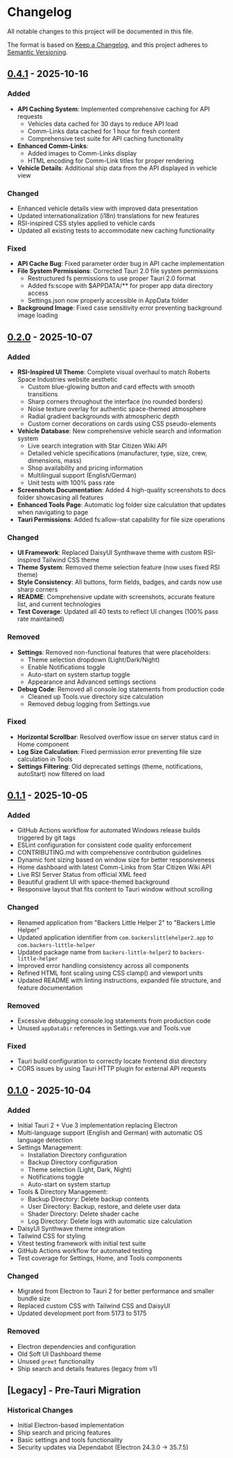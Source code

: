 # Changelog

All notable changes to this project will be documented in this file.

The format is based on [Keep a Changelog](https://keepachangelog.com/en/1.0.0/),
and this project adheres to [Semantic Versioning](https://semver.org/spec/v2.0.0.html).

## [0.4.1] - 2025-10-16

### Added
- **API Caching System**: Implemented comprehensive caching for API requests
  - Vehicles data cached for 30 days to reduce API load
  - Comm-Links data cached for 1 hour for fresh content
  - Comprehensive test suite for API caching functionality
- **Enhanced Comm-Links**:
  - Added images to Comm-Links display
  - HTML encoding for Comm-Link titles for proper rendering
- **Vehicle Details**: Additional ship data from the API displayed in vehicle view

### Changed
- Enhanced vehicle details view with improved data presentation
- Updated internationalization (i18n) translations for new features
- RSI-inspired CSS styles applied to vehicle cards
- Updated all existing tests to accommodate new caching functionality

### Fixed
- **API Cache Bug**: Fixed parameter order bug in API cache implementation
- **File System Permissions**: Corrected Tauri 2.0 file system permissions
  - Restructured fs permissions to use proper Tauri 2.0 format
  - Added fs:scope with $APPDATA/** for proper app data directory access
  - Settings.json now properly accessible in AppData folder
- **Background Image**: Fixed case sensitivity error preventing background image loading

## [0.2.0] - 2025-10-07

### Added
- **RSI-Inspired UI Theme**: Complete visual overhaul to match Roberts Space Industries website aesthetic
  - Custom blue-glowing button and card effects with smooth transitions
  - Sharp corners throughout the interface (no rounded borders)
  - Noise texture overlay for authentic space-themed atmosphere
  - Radial gradient backgrounds with atmospheric depth
  - Custom corner decorations on cards using CSS pseudo-elements
- **Vehicle Database**: New comprehensive vehicle search and information system
  - Live search integration with Star Citizen Wiki API
  - Detailed vehicle specifications (manufacturer, type, size, crew, dimensions, mass)
  - Shop availability and pricing information
  - Multilingual support (English/German)
  - Unit tests with 100% pass rate
- **Screenshots Documentation**: Added 4 high-quality screenshots to docs folder showcasing all features
- **Enhanced Tools Page**: Automatic log folder size calculation that updates when navigating to page
- **Tauri Permissions**: Added fs:allow-stat capability for file size operations

### Changed
- **UI Framework**: Replaced DaisyUI Synthwave theme with custom RSI-inspired Tailwind CSS theme
- **Theme System**: Removed theme selection feature (now uses fixed RSI theme)
- **Style Consistency**: All buttons, form fields, badges, and cards now use sharp corners
- **README**: Comprehensive update with screenshots, accurate feature list, and current technologies
- **Test Coverage**: Updated all 40 tests to reflect UI changes (100% pass rate maintained)

### Removed
- **Settings**: Removed non-functional features that were placeholders:
  - Theme selection dropdown (Light/Dark/Night)
  - Enable Notifications toggle
  - Auto-start on system startup toggle
  - Appearance and Advanced settings sections
- **Debug Code**: Removed all console.log statements from production code
  - Cleaned up Tools.vue directory size calculation
  - Removed debug logging from Settings.vue

### Fixed
- **Horizontal Scrollbar**: Resolved overflow issue on server status card in Home component
- **Log Size Calculation**: Fixed permission error preventing file size calculation in Tools
- **Settings Filtering**: Old deprecated settings (theme, notifications, autoStart) now filtered on load

## [0.1.1] - 2025-10-05

### Added
- GitHub Actions workflow for automated Windows release builds triggered by git tags
- ESLint configuration for consistent code quality enforcement
- CONTRIBUTING.md with comprehensive contribution guidelines
- Dynamic font sizing based on window size for better responsiveness
- Home dashboard with latest Comm-Links from Star Citizen Wiki API
- Live RSI Server Status from official XML feed
- Beautiful gradient UI with space-themed background
- Responsive layout that fits content to Tauri window without scrolling

### Changed
- Renamed application from "Backers Little Helper 2" to "Backers Little Helper"
- Updated application identifier from `com.backerslittlehelper2.app` to `com.backers-little-helper`
- Updated package name from `backers-little-helper2` to `backers-little-helper`
- Improved error handling consistency across all components
- Refined HTML font scaling using CSS clamp() and viewport units
- Updated README with linting instructions, expanded file structure, and feature documentation

### Removed
- Excessive debugging console.log statements from production code
- Unused `appDataDir` references in Settings.vue and Tools.vue

### Fixed
- Tauri build configuration to correctly locate frontend dist directory
- CORS issues by using Tauri HTTP plugin for external API requests

## [0.1.0] - 2025-10-04

### Added
- Initial Tauri 2 + Vue 3 implementation replacing Electron
- Multi-language support (English and German) with automatic OS language detection
- Settings Management:
  - Installation Directory configuration
  - Backup Directory configuration
  - Theme selection (Light, Dark, Night)
  - Notifications toggle
  - Auto-start on system startup
- Tools & Directory Management:
  - Backup Directory: Delete backup contents
  - User Directory: Backup, restore, and delete user data
  - Shader Directory: Delete shader cache
  - Log Directory: Delete logs with automatic size calculation
- DaisyUI Synthwave theme integration
- Tailwind CSS for styling
- Vitest testing framework with initial test suite
- GitHub Actions workflow for automated testing
- Test coverage for Settings, Home, and Tools components

### Changed
- Migrated from Electron to Tauri 2 for better performance and smaller bundle size
- Replaced custom CSS with Tailwind CSS and DaisyUI
- Updated development port from 5173 to 5175

### Removed
- Electron dependencies and configuration
- Old Soft UI Dashboard theme
- Unused `greet` functionality
- Ship search and details features (legacy from v1)

## [Legacy] - Pre-Tauri Migration

### Historical Changes
- Initial Electron-based implementation
- Ship search and pricing features
- Basic settings and tools functionality
- Security updates via Dependabot (Electron 24.3.0 → 35.7.5)

[0.4.1]: https://github.com/pfitzer/BackersLittlleHelper/releases/tag/v0.4.1
[0.2.0]: https://github.com/pfitzer/BackersLittlleHelper/releases/tag/v0.2.0
[0.1.1]: https://github.com/pfitzer/BackersLittlleHelper/releases/tag/v0.1.1
[0.1.0]: https://github.com/pfitzer/BackersLittlleHelper/releases/tag/v0.1.0